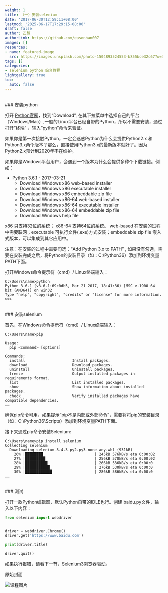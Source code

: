 ```yaml
---
weight: 1
title: （一）安装selenium
date: '2017-06-30T12:59:11+08:00'
lastmod: '2025-06-17T17:29:15+08:00'
draft: false
author: 乙醇
authorLink: https://github.com/easonhan007
images: []
resources:
- name: featured-image
  src: https://images.unsplash.com/photo-1504893524553-b855bce32c67?w=300
tags: []
categories:
- selenium python 综合教程
lightgallery: true
toc:
  auto: false
---
```




<br>
### 安装python

打开 [Python官网](https://www.python.org/)，找到“Download”, 在其下拉菜单中选择自己的平台（Windows/Mac）,一般的Linux平台已经自带的Python，所以不需要安装，通过打开“终端” ，输入“python”命令来验证。

如果你是第一次接触Python，一定会迷惑Python为什么会提供Python2.x 和 Python3.x两个版本？那么，直接使用Python3.x的最新版本就好了。因为Python2.x预计到2020年不在维护。

如果你是Windows平台用户，会遇到一个版本为什么会提供多种个下载链接。例如：

* Python 3.6.1 - 2017-03-21
  * Download Windows x86 web-based installer
  * Download Windows x86 executable installer
  * Download Windows x86 embeddable zip file
  * Download Windows x86-64 web-based installer
  * Download Windows x86-64 executable installer
  * Download Windows x86-64 embeddable zip file
  * Download Windows help file

x86 只支持32位的系统； x86-64 支持64位的系统。 web-based 在安装的过程中需要联网；executable 可执行文件(.exe)方式安装；embeddable zip file 嵌入式版本，可以集成到其它应用中。

注意：在安装的过程中需要勾选：“Add Python 3.x to PATH” , 如果没有勾选，需要在安装完成之后，将Python的安装目录（如：C:\Python36）添加到环境变量PATH下面。

打开Windows命令提示符（cmd）/ Linux终端输入：
```
C:\Users\name>python
Python 3.6.1 (v3.6.1:69c0db5, Mar 21 2017, 18:41:36) [MSC v.1900 64 bit (AMD64)] on win32
Type "help", "copyright", "credits" or "license" for more information.
>>>

```

<br>
### 安装selenium

首先，在Windows命令提示符（cmd）/ Linux终端输入：
```
C:\Users\name>pip

Usage:
  pip <command> [options]

Commands:
  install                     Install packages.
  download                    Download packages.
  uninstall                   Uninstall packages.
  freeze                      Output installed packages in requirements format.
  list                        List installed packages.
  show                        Show information about installed packages.
  check                       Verify installed packages have compatible dependencies.
……

```
确保pip命令可用，如果提示“pip不是内部或外部命令”，需要将将pip的安装目录（如：C:\Python36\Scripts）添加到环境变量PATH下面。


接下来通过pip命令安装Selenium:

```
C:\Users\name>pip install selenium
Collecting selenium
  Downloading selenium-3.4.3-py2.py3-none-any.whl (931kB)
    26% |████████                       | 245kB 576kB/s eta 0:00:02    
    27% |█████████                      | 256kB 570kB/s eta 0:00:02    
    28% |██████████                     | 266kB 536kB/s eta 0:00:0    
    29% |███████████                    | 276kB 530kB/s eta 0:00:0    
    30% |████████████                   | 286kB 586kB/s eta 0:00:0
……

```

<br>
### 测试

打开一款Python编辑器，默认Python自带的IDLE也行。创建 baidu.py文件，输入以下内容：

```python
from selenium import webdriver


driver = webdriver.Chrome()
driver.get('https://www.baidu.com')

print(driver.title)

driver.quit()

```

如果执行报错，请看下一节，[Selenium3浏览器驱动](/selenium_python/selenium3-browser-driver/)。




原始封面

![课程图片](https://images.unsplash.com/photo-1504893524553-b855bce32c67?w=300)

